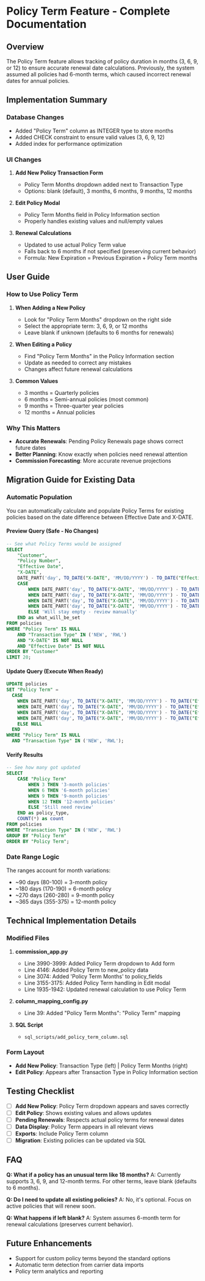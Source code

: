# Policy Term Feature - Complete Documentation

## Overview
The Policy Term feature allows tracking of policy duration in months (3, 6, 9, or 12) to ensure accurate renewal date calculations. Previously, the system assumed all policies had 6-month terms, which caused incorrect renewal dates for annual policies.

## Implementation Summary

### Database Changes
- Added "Policy Term" column as INTEGER type to store months
- Added CHECK constraint to ensure valid values (3, 6, 9, 12)
- Added index for performance optimization

### UI Changes
1. **Add New Policy Transaction Form**
   - Policy Term Months dropdown added next to Transaction Type
   - Options: blank (default), 3 months, 6 months, 9 months, 12 months

2. **Edit Policy Modal**
   - Policy Term Months field in Policy Information section
   - Properly handles existing values and null/empty values

3. **Renewal Calculations**
   - Updated to use actual Policy Term value
   - Falls back to 6 months if not specified (preserving current behavior)
   - Formula: New Expiration = Previous Expiration + Policy Term months

## User Guide

### How to Use Policy Term

1. **When Adding a New Policy**
   - Look for "Policy Term Months" dropdown on the right side
   - Select the appropriate term: 3, 6, 9, or 12 months
   - Leave blank if unknown (defaults to 6 months for renewals)

2. **When Editing a Policy**
   - Find "Policy Term Months" in the Policy Information section
   - Update as needed to correct any mistakes
   - Changes affect future renewal calculations

3. **Common Values**
   - 3 months = Quarterly policies
   - 6 months = Semi-annual policies (most common)
   - 9 months = Three-quarter year policies
   - 12 months = Annual policies

### Why This Matters
- **Accurate Renewals**: Pending Policy Renewals page shows correct future dates
- **Better Planning**: Know exactly when policies need renewal attention
- **Commission Forecasting**: More accurate revenue projections

## Migration Guide for Existing Data

### Automatic Population
You can automatically calculate and populate Policy Terms for existing policies based on the date difference between Effective Date and X-DATE.

#### Preview Query (Safe - No Changes)
```sql
-- See what Policy Terms would be assigned
SELECT 
    "Customer",
    "Policy Number",
    "Effective Date",
    "X-DATE",
    DATE_PART('day', TO_DATE("X-DATE", 'MM/DD/YYYY') - TO_DATE("Effective Date", 'MM/DD/YYYY')) as days,
    CASE 
        WHEN DATE_PART('day', TO_DATE("X-DATE", 'MM/DD/YYYY') - TO_DATE("Effective Date", 'MM/DD/YYYY')) BETWEEN 80 AND 100 THEN '3 months'
        WHEN DATE_PART('day', TO_DATE("X-DATE", 'MM/DD/YYYY') - TO_DATE("Effective Date", 'MM/DD/YYYY')) BETWEEN 170 AND 190 THEN '6 months'
        WHEN DATE_PART('day', TO_DATE("X-DATE", 'MM/DD/YYYY') - TO_DATE("Effective Date", 'MM/DD/YYYY')) BETWEEN 260 AND 280 THEN '9 months'
        WHEN DATE_PART('day', TO_DATE("X-DATE", 'MM/DD/YYYY') - TO_DATE("Effective Date", 'MM/DD/YYYY')) BETWEEN 355 AND 375 THEN '12 months'
        ELSE 'Will stay empty - review manually'
    END as what_will_be_set
FROM policies
WHERE "Policy Term" IS NULL 
    AND "Transaction Type" IN ('NEW', 'RWL')
    AND "X-DATE" IS NOT NULL 
    AND "Effective Date" IS NOT NULL
ORDER BY "Customer"
LIMIT 20;
```

#### Update Query (Execute When Ready)
```sql
UPDATE policies 
SET "Policy Term" = 
  CASE 
    WHEN DATE_PART('day', TO_DATE("X-DATE", 'MM/DD/YYYY') - TO_DATE("Effective Date", 'MM/DD/YYYY')) BETWEEN 80 AND 100 THEN 3
    WHEN DATE_PART('day', TO_DATE("X-DATE", 'MM/DD/YYYY') - TO_DATE("Effective Date", 'MM/DD/YYYY')) BETWEEN 170 AND 190 THEN 6
    WHEN DATE_PART('day', TO_DATE("X-DATE", 'MM/DD/YYYY') - TO_DATE("Effective Date", 'MM/DD/YYYY')) BETWEEN 260 AND 280 THEN 9
    WHEN DATE_PART('day', TO_DATE("X-DATE", 'MM/DD/YYYY') - TO_DATE("Effective Date", 'MM/DD/YYYY')) BETWEEN 355 AND 375 THEN 12
    ELSE NULL
  END
WHERE "Policy Term" IS NULL 
  AND "Transaction Type" IN ('NEW', 'RWL');
```

#### Verify Results
```sql
-- See how many got updated
SELECT 
    CASE "Policy Term"
        WHEN 3 THEN '3-month policies'
        WHEN 6 THEN '6-month policies'
        WHEN 9 THEN '9-month policies'
        WHEN 12 THEN '12-month policies'
        ELSE 'Still need review'
    END as policy_type,
    COUNT(*) as count
FROM policies
WHERE "Transaction Type" IN ('NEW', 'RWL')
GROUP BY "Policy Term"
ORDER BY "Policy Term";
```

### Date Range Logic
The ranges account for month variations:
- ~90 days (80-100) = 3-month policy
- ~180 days (170-190) = 6-month policy  
- ~270 days (260-280) = 9-month policy
- ~365 days (355-375) = 12-month policy

## Technical Implementation Details

### Modified Files
1. **commission_app.py**
   - Line 3990-3999: Added Policy Term dropdown to Add form
   - Line 4146: Added Policy Term to new_policy data
   - Line 3074: Added 'Policy Term Months' to policy_fields
   - Line 3155-3175: Added Policy Term handling in Edit modal
   - Line 1935-1942: Updated renewal calculation to use Policy Term

2. **column_mapping_config.py**
   - Line 39: Added "Policy Term Months": "Policy Term" mapping

3. **SQL Script**
   - `sql_scripts/add_policy_term_column.sql`

### Form Layout
- **Add New Policy**: Transaction Type (left) | Policy Term Months (right)
- **Edit Policy**: Appears after Transaction Type in Policy Information section

## Testing Checklist

- [ ] **Add New Policy**: Policy Term dropdown appears and saves correctly
- [ ] **Edit Policy**: Shows existing values and allows updates
- [ ] **Pending Renewals**: Respects actual policy terms for renewal dates
- [ ] **Data Display**: Policy Term appears in all relevant views
- [ ] **Exports**: Include Policy Term column
- [ ] **Migration**: Existing policies can be updated via SQL

## FAQ

**Q: What if a policy has an unusual term like 18 months?**
A: Currently supports 3, 6, 9, and 12-month terms. For other terms, leave blank (defaults to 6 months).

**Q: Do I need to update all existing policies?**
A: No, it's optional. Focus on active policies that will renew soon.

**Q: What happens if left blank?**
A: System assumes 6-month term for renewal calculations (preserves current behavior).

## Future Enhancements
- Support for custom policy terms beyond the standard options
- Automatic term detection from carrier data imports
- Policy term analytics and reporting